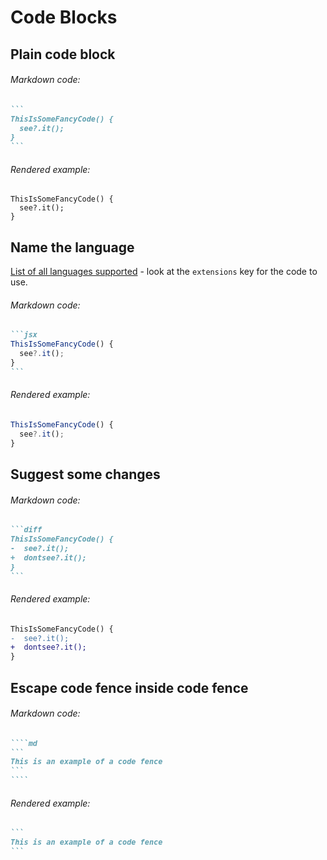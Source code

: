 # Code Blocks

## Plain code block

###### Markdown code:

````md
```
ThisIsSomeFancyCode() {
  see?.it();
}
```
````

###### Rendered example:

```
ThisIsSomeFancyCode() {
  see?.it();
}
```

## Name the language

[List of all languages supported](https://github.com/github-linguist/linguist/blob/master/lib/linguist/languages.yml) - look at the `extensions` key for the code to use.

###### Markdown code:

````md
```jsx
ThisIsSomeFancyCode() {
  see?.it();
}
```
````

###### Rendered example:

```jsx
ThisIsSomeFancyCode() {
  see?.it();
}
```

## Suggest some changes

###### Markdown code:

````md
```diff
ThisIsSomeFancyCode() {
-  see?.it();
+  dontsee?.it();
}
```
````

###### Rendered example:

```diff
ThisIsSomeFancyCode() {
-  see?.it();
+  dontsee?.it();
}
```

## Escape code fence inside code fence

###### Markdown code:

`````md
````md
```
This is an example of a code fence
```
````
`````

###### Rendered example:

````md
```
This is an example of a code fence
```
````
